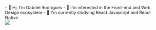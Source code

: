 <div>
  <div>
    - 👋 Hi, I’m Gabriel Rodrigues 
    - 👀 I'm interested in the Front-end and Web Design ecosystem
    - 🌱 I'm currently studying React Javascript and React Native
  </div>
  
  <img src="https://raw.githubusercontent.com/ogabrielrodrigues/.github/main/TECHNOLOGIES.svg"/>
</div>




